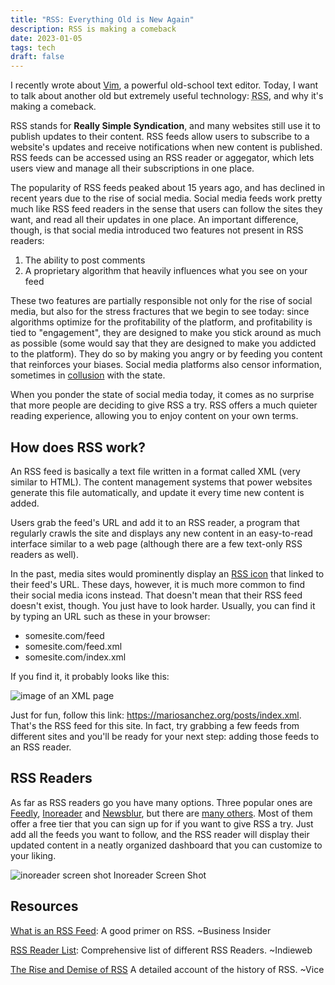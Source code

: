 ```yaml
---
title: "RSS: Everything Old is New Again"  
description: RSS is making a comeback
date: 2023-01-05
tags: tech
draft: false
---
```


I recently wrote about [Vim](/posts/vim/), a powerful old-school text editor. 
Today, I want to talk about another old but extremely useful technology: <abbr title="Really Simple Syndication">RSS</abbr>, and why it's making a comeback.

RSS stands for **Really Simple Syndication**, and many websites still use it to publish updates to their content. 
RSS feeds allow users to subscribe to a website's updates and receive notifications when new content is published. 
RSS feeds can be accessed using an RSS reader or aggegator, which lets users view and manage all their subscriptions in one place.

The popularity of RSS feeds peaked about 15 years ago, and has declined in recent years due to the rise of social media.
Social media feeds work pretty much like RSS feed readers in the sense that users can follow the sites they want, and read all their updates in one place. 
An important difference, though, is that social media introduced two features not present in RSS readers:

1. The ability to post comments
2. A proprietary algorithm that heavily influences what you see on your feed

These two features are partially responsible not only for the rise of social media, but also for the stress fractures that we begin to see today: 
since algorithms optimize for the profitability of the platform, and profitability is tied to "engagement", they are designed to make you stick around as much as possible (some would say that they are designed to make you addicted to the platform). 
They do so by making you angry or by feeding you content that reinforces your biases. 
Social media platforms also censor information, sometimes in [collusion](https://www.thefp.com/p/how-twitter-rigged-the-covid-debate) with the state.

When you ponder the state of social media today, it comes as no surprise that more people are deciding to give RSS a try. 
RSS offers a much quieter reading experience, allowing you to enjoy content on your own terms.


## How does RSS work?

An RSS feed is basically a text file written in a format called XML (very similar to HTML).
The content management systems that power websites generate this file automatically, and update it every time new content is added. 

Users grab the feed's URL and add it to an RSS reader, a program that regularly crawls the site and displays any new content in an easy-to-read interface similar to a web page (although there are a few text-only RSS readers as well). 

In the past, media sites would prominently display an [RSS icon](https://duckduckgo.com/?q=rss+icon&t=h_&ia=web) that linked to their feed's URL. 
These days, however, it is much more common to find their social media icons instead. 
That doesn't mean that their RSS feed doesn't exist, though. 
You just have to look harder. 
Usually, you can find it by typing an URL such as these in your browser:

* somesite.com/feed
* somesite.com/feed.xml
* somesite.com/index.xml

If you find it, it probably looks like this:

<img src="/img/xml.jpg" alt="image of an XML page" />

Just for fun, follow this link: https://mariosanchez.org/posts/index.xml. 
That's the RSS feed for this site.
In fact, try grabbing a few feeds from different sites and you'll be ready for your next step: adding those feeds to an RSS reader.


## RSS Readers

As far as RSS readers go you have many options. 
Three popular ones are [Feedly](), [Inoreader]() and [Newsblur](), but there are [many others](https://indieweb.org/feed_reader). 
Most of them offer a free tier that you can sign up for if you want to give RSS a try. Just add all the feeds you want to follow, 
and the RSS reader will display their updated content in a neatly organized dashboard that you can customize to your liking.

<img src="/img/inoreader.png" alt="inoreader screen shot" />
<span class="small date">Inoreader Screen Shot</span>


## Resources

[What is an RSS Feed](https://www.businessinsider.com/guides/tech/what-is-rss-feed): A good primer on RSS. ~Business Insider

[RSS Reader List](https://indieweb.org/feed_reader): Comprehensive list of different RSS Readers. ~Indieweb

[The Rise and Demise of RSS](https://www.vice.com/en/article/a3mm4z/the-rise-and-demise-of-rss) A detailed account of the history of RSS. ~Vice

